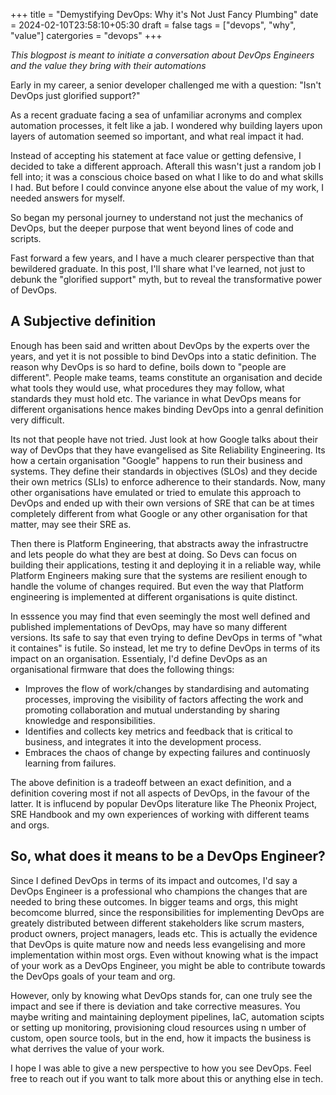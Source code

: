 +++
title = "Demystifying DevOps: Why it's Not Just Fancy Plumbing"
date = 2024-02-10T23:58:10+05:30
draft = false
tags = ["devops", "why", "value"]
catergories = "devops"
+++

_This blogpost is meant to initiate a conversation about DevOps Engineers and the value they bring with their automations_

Early in my career, a senior developer challenged me with a question: "Isn't DevOps just glorified support?"

As a recent graduate facing a sea of unfamiliar acronyms and complex automation processes, it felt like a jab.
I wondered why building layers upon layers of automation seemed so important, and what real impact it had.

Instead of accepting his statement at face value or getting defensive, I decided to take a different approach.
Afterall this wasn't just a random job I fell into; it was a conscious choice based on what I like to do and what skills
I had. But before I could convince anyone else about the value of my work, I needed answers for myself.

So began my personal journey to understand not just the mechanics of DevOps, but the deeper purpose that went beyond lines of code and scripts.

Fast forward a few years, and I have a much clearer perspective than that bewildered graduate. In this post, I'll share what I've learned,
not just to debunk the "glorified support" myth, but to reveal the transformative power of DevOps.

## A Subjective definition

Enough has been said and written about DevOps by the experts over the years, and yet it is not possible to bind DevOps into
a static definition. The reason why DevOps is so hard to define, boils down to "people are different". People make teams, teams
constitute an organisation and decide what tools they would use, what procedures they may follow, what standards they must hold
etc. The variance in what DevOps means for different organisations hence makes binding DevOps into a genral definition very difficult.

Its not that people have not tried. Just look at how Google talks about their way of DevOps that they have evangelised as Site Reliability
Engineering. Its how a certain organisation "Google" happens to run their business and systems. They define their standards in objectives
(SLOs) and they decide their own metrics (SLIs) to enforce adherence to their standards. Now, many other organisations have emulated or tried
to emulate this approach to DevOps and ended up with their own versions of SRE that can be at times completely different from what Google or any
other organisation for that matter, may see their SRE as.

Then there is Platform Engineering, that abstracts away the infrastructre and lets people do what they are best at doing. So Devs can focus
on building their applications, testing it and deploying it in a reliable way, while Platform Engineers making sure that the systems are resilient
enough to handle the volume of changes required. But even the way that Platform engineering is implemented at different organisations is quite distinct.

In esssence you may find that even seemingly the most well defined and published implementations of DevOps, may have so many different versions.
Its safe to say that even trying to define DevOps in terms of "what it containes" is futile. So instead, let me try to define DevOps in terms
of its impact on an organisation. Essentialy, I'd define DevOps as an organisational firmware that does the following things:
- Improves the flow of work/changes by standardising and automating processes, improving the visibility of factors affecting the work and promoting
  collaboration and mutual understanding by sharing knowledge and responsibilities.
- Identifies and collects key metrics and feedback that is critical to business, and integrates it into the development process.
- Embraces the chaos of change by expecting failures and continuosly learning from failures.

The above definition is a tradeoff between an exact definition, and a definition covering most if not all aspects of DevOps, in the favour of the latter.
It is influcend by popular DevOps literature like The Pheonix Project, SRE Handbook and my own experiences of working with different teams and orgs.

## So, what does it means to be a DevOps Engineer?

Since I defined DevOps in terms of its impact and outcomes, I'd say a DevOps Engineer is a professional who champions the changes that are needed
to bring these outcomes. In bigger teams and orgs, this might becomcome blurred, since the responsibilities for implementing DevOps are greately
distributed between different stakeholders like scrum masters, product owners, project managers, leads etc. This is actually the evidence that DevOps
is quite mature now and needs less evangelising and more implementation within most orgs. Even without knowing what is the impact of your work as a
DevOps Engineer, you might be able to contribute towards the DevOps goals of your team and org.

However, only by knowing what DevOps stands for, can one truly see the impact and see if there is deviation and take corrective measures. You maybe
writing and maintaining deployment pipelines, IaC, automation scipts or setting up monitoring, provisioning cloud resources using n umber of custom,
open source tools, but in the end, how it impacts the business is what derrives the value of your work.

I hope I was able to give a new perspective to how you see DevOps. Feel free to reach out if you want to talk more about this or anything else in tech.
